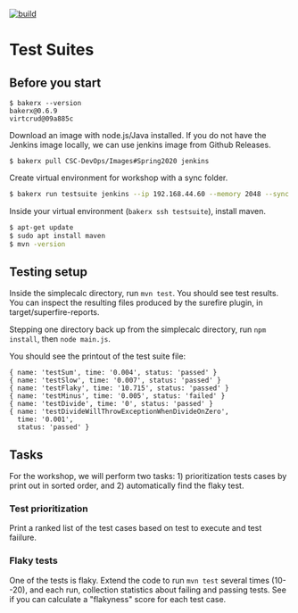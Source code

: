 [![build](https://travis-ci.org/CSC-DevOps/TestSuites.svg?branch=master)](https://travis-ci.org/CSC-DevOps/TestSuites)

# Test Suites

## Before you start

```
$ bakerx --version
bakerx@0.6.9
virtcrud@09a885c
```

Download an image with node.js/Java installed. If you do not have the Jenkins image locally, we can use jenkins image from Github Releases.

```
$ bakerx pull CSC-DevOps/Images#Spring2020 jenkins
```

Create virtual environment for workshop with a sync folder.

```bash
$ bakerx run testsuite jenkins --ip 192.168.44.60 --memory 2048 --sync
```

Inside your virtual environment (`bakerx ssh testsuite`), install maven.

```bash
$ apt-get update
$ sudo apt install maven
$ mvn -version
```

## Testing setup

Inside the simplecalc directory, run `mvn test`. You should see test results. You can inspect the resulting files produced by the surefire plugin, in target/superfire-reports.

Stepping one directory back up from the simplecalc directory, run `npm install`, then `node main.js`.

You should see the printout of the test suite file:

```
{ name: 'testSum', time: '0.004', status: 'passed' }
{ name: 'testSlow', time: '0.007', status: 'passed' }
{ name: 'testFlaky', time: '10.715', status: 'passed' }
{ name: 'testMinus', time: '0.005', status: 'failed' }
{ name: 'testDivide', time: '0', status: 'passed' }
{ name: 'testDivideWillThrowExceptionWhenDivideOnZero',
  time: '0.001',
  status: 'passed' }
```

## Tasks

For the workshop, we will perform two tasks: 1) prioritization tests cases by print out in sorted order, and 2) automatically find the flaky test.

### Test prioritization

Print a ranked list of the test cases based on test to execute and test faiilure.

### Flaky tests

One of the tests is flaky. Extend the code to run `mvn test` several times (10--20), and each run, collection statistics about failing and passing tests. See if you can calculate a "flakyness" score for each test case.
